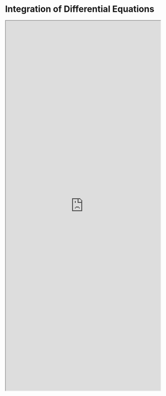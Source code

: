 Integration of Differential Equations
===


<iframe src='https://www.cs.uaf.edu/2015/spring/cs482/lecture/01_15_integration.html' width=100%; height=1200 > </iframe>


